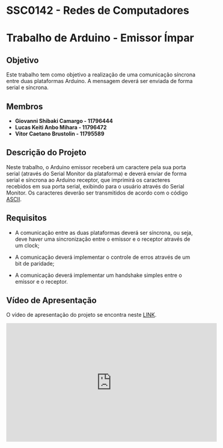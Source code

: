 # SSC0142 - Redes de Computadores
# Trabalho de Arduino - Emissor Ímpar

## Objetivo

Este trabalho tem como objetivo a realização de uma comunicação síncrona entre duas plataformas Arduino. A mensagem deverá ser enviada de forma serial e síncrona.

## Membros

- **Giovanni Shibaki Camargo - 11796444**
- **Lucas Keiti Anbo Mihara - 11796472**
- **Vitor Caetano Brustolin - 11795589**

## Descrição do Projeto

Neste trabalho, o Arduino emissor receberá um caractere pela sua porta serial (através do Serial Monitor da plataforma) e deverá enviar de forma serial e síncrona ao Arduino receptor, que imprimirá os caracteres recebidos em sua porta serial, exibindo para o usuário através do Serial Monitor. Os caracteres deverão ser transmitidos de acordo com o código [ASCII](https://upload.wikimedia.org/wikipedia/commons/d/dd/ASCII-Table.svg).

## Requisitos

- A comunicação entre as duas plataformas deverá ser síncrona, ou seja, deve haver uma sincronização entre o emissor e o receptor através de um clock;

- A comunicação deverá implementar o controle de erros através de um bit de paridade;

- A comunicação deverá implementar um handshake simples entre o emissor e o receptor.

## Vídeo de Apresentação

O vídeo de apresentação do projeto se encontra neste [LINK](https://youtu.be/96DKPb0xCZk).

<iframe width="560" height="315" src="https://www.youtube.com/embed/96DKPb0xCZk" title="YouTube video player" frameborder="0" allow="accelerometer; autoplay; clipboard-write; encrypted-media; gyroscope; picture-in-picture" allowfullscreen></iframe>